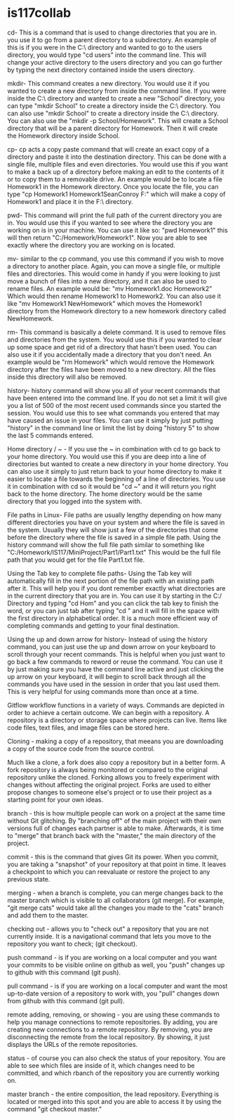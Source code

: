 # is117collab

cd- This is a command that is used to change directories that you are in. you use it to go from a parent directory to a subdirectory. An example of this is if you were in the C:\ directory and wanted to go to the users directory, you would type "cd users" into the command line. This will change your active directory to the users directory and you can go further by typing the next directory contained inside the users directory.

mkdir- This command creates a new directory. You would use it if you wanted to create a new directory from inside the command line. If you were inside the C:\ directory and wanted to create a new "School" directory, you can type "mkdir School" to create a directory inside the C:\ directory. You can also use "mkdir School" to create a directory inside the C:\ directory. You can also use the "mkdir -p School/Homework". This will create a School directory that will be a parent directory for Homework. Then it will create the Homework directory inside School. 

cp- cp acts a copy paste command that will create an exact copy of a directory and paste it into the destination directory. This can be done with a single file, multiple files and even directories. You would use this if you want to make a back up of a directory before making an edit to the contents of it or to copy them to a removable drive. An example would be to locate a file Homework1 in the Homework directory. Once you locate the file, you can type "cp Homework1 Homework1SeanConroy F:\" which will make a copy of Homework1 and place it in the F:\ directory.

pwd- This command will print the full path of the current directory you are in. You would use this if you wanted to see where the directory you are working on is in your machine. You can use it like so: "pwd Homework1" this will then return "C:/Homework/Homework1". Now you are able to see exactly where the directory you are working on is located.

mv- similar to the cp command, you use this command if you wish to move a directory to another place. Again, you can move a single file, or multiple files and directories. This would come in handy if you were looking to just move a bunch of files into a new directory, and it can also be used to rename files. An example would be: "mv Homework1.doc Homework2" Which would then rename Homework1 to Homework2. You can also use it like "mv Homework1 NewHomework" which moves the Homework1 directory from the Homework directory to a new homework directory called NewHomework.

rm- This command is basically a delete command. It is used to remove files and directories from the system. You would use this if you wanted to clear up some space and get rid of a directory that hasn't been used. You can also use it if you accidentally made a directory that you don't need. An example would be "rm Homework" which would remove the Homework directory after the files have been moved to a new directory. All the files inside this directory will also be removed.

history- history command will show you all of your recent commands that have been entered into the command line. If you do not set a limit it will give you a list of 500 of the most recent used commands since you started the session. You would use this to see what commands you entered that may have caused an issue in your files. You can use it simply by just putting "history" in the command line or limit the list by doing "history 5" to show the last 5 commands entered.

Home directory / ~ - If you use the ~ in combination with cd to go back to your home directory. You would use this if you are deep into a line of directories but wanted to create a new directory in your home directory. You can also use it simply to just return back to your home directory to make it easier to locate a file towards the beginning of a line of directories. You use it in combination with cd so it would be "cd ~" and it will return you right back to the home directory. The home directory would be the same directory that you logged into the system with.

File paths in Linux- File paths are usually lengthy depending on how many different directories you have on your system and where the file is saved in the system. Usually they will show just a few of the directories that come before the directory where the file is saved in a simple file path. Using the history command will show the full file path similar to something like "C:/Homework/IS117/MiniProject/Part1/Part1.txt" This would be the full file path that you would get for the file Part1.txt file.

Using the Tab key to complete file paths- Using the Tab key will automatically fill in the next portion of the file path with an existing path after it. This will help you if you dont remember exactly what directories are in the current directory that you are in. You can use it by starting in the C:/ Directory and typing "cd Hom" and you can click the tab key to finish the word, or you can just tab after typing "cd " and it will fill in the space with the first directory in alphabetical order. It is a much more efficient way of completing commands and getting to your final destination.

Using the up and down arrow for history- Instead of using the history command, you can just use the up and down arrow on your keyboard to scroll through your recent commands. This is helpful when you just want to go back a few commands to reword or reuse the command. You can use it by just making sure you have the command line active and just clicking the up arrow on your keyboard, it will begin to scroll back through all the commands you have used in the session in order that you last used them. This is very helpful for using commands more than once at a time.

Gitflow workflow functions in a variety of ways. Commands are depicted in order to achieve a certain outcome. We can begin with a repository. A repository is a directory or storage space where projects can live. Items like code files, text files, and image files can be stored here. 

Cloning - making a copy of a repository, that meeans you are downloading a copy of the source code from the source control.

Much like a clone, a fork does also copy a repository but in a better form. A fork repository is always being monitored or compared to the original repository unlike the cloned. Forking allows you to freely experiment with changes without affecting the original project. Forks are used to either propose changes to someone else's project or to use their project as a starting point for your own ideas.

branch - this is how multiple people can work on a project at the same time without Git glitching. By "branching off" of the main project with their own versions full of changes each partner is able to make. Afterwards, it is time to "merge" that branch back with the "master," the main directory of the project. 

commit - this is the command that gives Git its power. When you commit, you are taking a "snapshot" of your repository at that point in time. It leaves a checkpoint to which you can reevaluate or restore the project to any previous state.

merging - when a branch is complete, you can merge changes back to the master branch which is visible to all collaborators (git merge). For example, "git merge cats" would take all the changes you made to the "cats" branch and add them to the master.

checking out - allows you to "check out" a repository that you are not currently inside. It is a navigational command that lets you move to the repository you want to check; (git checkout).

push command - is if you are working on a local computer and you want your commits to be visible online on github as well, you "push" changes up to github with this command (git push).

pull command - is if you are working on a local computer and want the most up-to-date version of a repository to work with, you "pull" changes down from github with this command (git pull).

remote adding, removing, or showing - you are using these commands to help you manage connections to remote repositories. By adding, you are creating new connections to a remote repository. By removing, you are disconnecting the remote from the local repository. By showing, it just displays the URLs of the remote repositories. 

status - of course you can also check the status of your repository. You are able to see which files are inside of it, which changes need to be committed, and which rbanch of the repository you are currently working on.

master branch - the entire composition, the lead repository. Everything is located or merged into this spot and you are able to access it by using the command "git checkout master."
